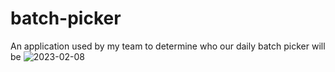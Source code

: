 # batch-picker
An application used by my team to determine who our daily batch picker will be 
![2023-02-08](https://user-images.githubusercontent.com/98365526/217723025-912e076f-fcc4-4837-ae52-a55f8e83738a.png)
